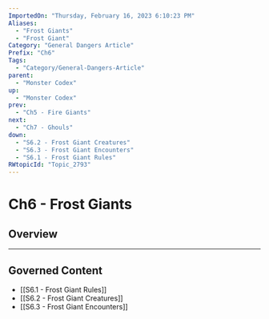 ```yaml
---
ImportedOn: "Thursday, February 16, 2023 6:10:23 PM"
Aliases:
  - "Frost Giants"
  - "Frost Giant"
Category: "General Dangers Article"
Prefix: "Ch6"
Tags:
  - "Category/General-Dangers-Article"
parent:
  - "Monster Codex"
up:
  - "Monster Codex"
prev:
  - "Ch5 - Fire Giants"
next:
  - "Ch7 - Ghouls"
down:
  - "S6.2 - Frost Giant Creatures"
  - "S6.3 - Frost Giant Encounters"
  - "S6.1 - Frost Giant Rules"
RWtopicId: "Topic_2793"
---
```

# Ch6 - Frost Giants
## Overview
---
## Governed Content
- [[S6.1 - Frost Giant Rules]]
- [[S6.2 - Frost Giant Creatures]]
- [[S6.3 - Frost Giant Encounters]]

